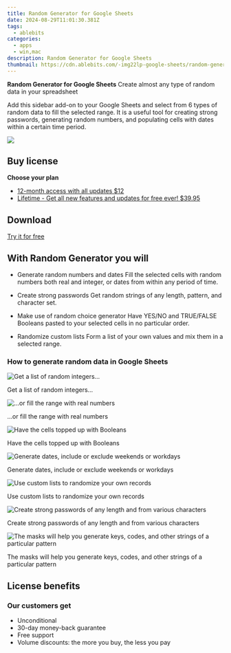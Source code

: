 ```yaml
---
title: Random Generator for Google Sheets
date: 2024-08-29T11:01:30.381Z
tags: 
  - ablebits
categories: 
  - apps
  - win,mac
description: Random Generator for Google Sheets
thumbnail: https://cdn.ablebits.com/-img22lp-google-sheets/random-generator/random-integers.png
---
```


**Random Generator for Google Sheets**
Create almost any type of random data in your spreadsheet

Add this sidebar add-on to your Google Sheets and select from 6 types of random data to fill the selected range. It is a useful tool for creating strong passwords, generating random numbers, and populating cells with dates within a certain time period.

![](https://cdn.ablebits.com/-img22lp-google-sheets/random-generator/header-cover.webp)

## Buy license

**Choose your plan**

- [12-month access with all updates $12](https://secure.2checkout.com/order/checkout.php?PRODS=4721361&QTY=1&AFFILIATE=108875&CART=1&CARD=2&DESIGN_TYPE=2&SHORT_FORM=1&COUPON=TrSbrExp-MnrAdns-01&CLEAN_CART=ALL&SRC=website)
- [Lifetime - Get all new features and updates for free ever! $39.95](https://secure.2checkout.com/order/checkout.php?PRODS=4729660&QTY=1&AFFILIATE=108875&CART=1&CARD=2&DESIGN_TYPE=2&SHORT_FORM=1&CLEAN_CART=ALL&SRC=website)

## Download

[Try it for free](https://workspace.google.com/marketplace/app/random_generator/363517517289)

## With Random Generator you will

-   Generate random numbers and dates Fill the selected сells with random numbers both real and integer, or dates from within any period of time.
-   Create strong passwords Get random strings of any length, pattern, and character set.

-   Make use of random choice generator Have YES/NO and TRUE/FALSE Booleans pasted to your selected cells in no particular order.
-   Randomize custom lists Form a list of your own values and mix them in a selected range.

### How to generate random data in Google Sheets

 ![Get a list of random integers…](https://cdn.ablebits.com/-img22lp-google-sheets/random-generator/random-integers.png)

Get a list of random integers…

 ![…or fill the range with real numbers](https://cdn.ablebits.com/-img22lp-google-sheets/random-generator/random-number-generator.png)

…or fill the range with real numbers

 ![Have the cells topped up with Booleans](https://cdn.ablebits.com/-img22lp-google-sheets/random-generator/generate-booleans.png)

Have the cells topped up with Booleans

 ![Generate dates, include or exclude weekends or workdays](https://cdn.ablebits.com/-img22lp-google-sheets/random-generator/random-date-generator.png)

Generate dates, include or exclude weekends or workdays

 ![Use custom lists to randomize your own records](https://cdn.ablebits.com/-img22lp-google-sheets/random-generator/use-custom-list.png)

Use custom lists to randomize your own records

 ![Create strong passwords of any length and from various characters](https://cdn.ablebits.com/-img22lp-google-sheets/random-generator/random-password-generator.png)

Create strong passwords of any length and from various characters

 ![The masks will help you generate keys, codes, and other strings of a particular pattern](https://cdn.ablebits.com/-img22lp-google-sheets/random-generator/random-string-generator.png)

The masks will help you generate keys, codes, and other strings of a particular pattern

## License benefits

### Our customers get

- Unconditional
- 30-day money-back guarantee
- Free support
- Volume discounts: the more you buy, the less you pay 
